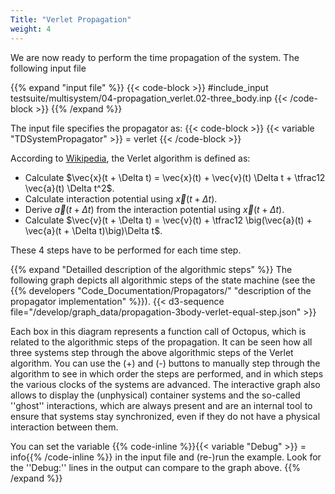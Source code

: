 ```yaml
---
Title: "Verlet Propagation"
weight: 4
---
```


We are now ready to perform the time propagation of the system. 
The following input file 

{{% expand "input file" %}}
{{< code-block >}}
#include_input testsuite/multisystem/04-propagation_verlet.02-three_body.inp
{{< /code-block >}}
{{% /expand %}}

The input file specifies the propagator as:
{{< code-block >}}
{{< variable "TDSystemPropagator" >}} = verlet
{{< /code-block >}}

According to [Wikipedia](https://en.wikipedia.org/wiki/Verlet_integration), the Verlet algorithm is defined as:

- Calculate $\vec{x}(t + \Delta t) = \vec{x}(t) + \vec{v}(t) \Delta t + \tfrac12 \vec{a}(t) \Delta t^2$.
- Calculate interaction potential using $\vec{x}(t + \Delta t)$.
- Derive $\vec{a}(t + \Delta t)$ from the interaction potential using $\vec{x}(t + \Delta t)$.
- Calculate $\vec{v}(t + \Delta t) = \vec{v}(t) + \tfrac12 \big(\vec{a}(t) + \vec{a}(t + \Delta t)\big)\Delta t$.

These 4 steps have to be performed for each time step.

{{% expand "Detailled description of the algorithmic steps" %}}
The following graph depicts all algorithmic steps of the state machine (see the {{% developers "Code_Documentation/Propagators/" "description of the propagator implementation" %}}).
{{< d3-sequence file="/develop/graph_data/propagation-3body-verlet-equal-step.json" >}}

Each box in this diagram represents a function call of Octopus, which is related to the algorithmic steps of the propagation.
It can be seen how all three systems step through the above algorithmic steps of the Verlet algorithm. You can use the (+) and (-) buttons to manually step through the algorithm to see in which order the steps are performed, and in which steps the various clocks of the systems are advanced.
The interactive graph also allows to display the (unphysical) container systems and the so-called ''ghost'' interactions, which are always present and are an internal tool to ensure that systems stay synchronized, even if they do not have a physical interaction between them.

You can set the variable {{% code-inline %}}{{< variable "Debug" >}} = info{{% /code-inline %}} in the input file and (re-)run the example. Look for the ''Debug:'' lines in the output can compare to the graph above.
{{% /expand %}}

